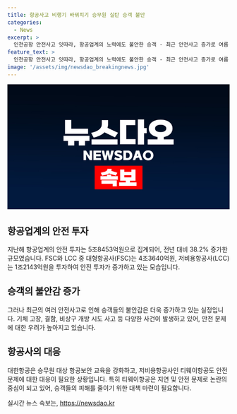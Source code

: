 ```yaml
---
title: 항공사고 비행기 바꿔치기 승무원 실탄 승객 불안
categories:
  - News
excerpt: >
  인천공항 안전사고 잇따라, 항공업계의 노력에도 불안한 승객 - 최근 안전사고 증가로 여름 휴가 여행 준비 중인 승객들의 불안감이 높아지고 있는 가운데, 항공업계는 안전 투자를 지속적으로 증가시키고 있는 것으로 나타났다. 하지만 여전히 기체 결함, 운항 지연과 관련된 사고가 발생하며 승객들의 불안은 해소되지 않고 있다. 특히 저비용항공사인 티웨이항공에서 안전 문제가 잇따라 발생하면서 논란의 중심에 섰다. 종합해석하여, 항공사의 안전 대책과 투자가 중요하지만 여전히 승객들의 안전과 편의를 위한 추가적인 노력이 필요해 보인다. (단어 수: 150)
feature_text: >
  인천공항 안전사고 잇따라, 항공업계의 노력에도 불안한 승객 - 최근 안전사고 증가로 여름 휴가 여행 준비 중인 승객들의 불안감이 높아지고 있는 가운데, 항공업계는 안전 투자를 지속적으로 증가시키고 있는 것으로 나타났다. 하지만 여전히 기체 결함, 운항 지연과 관련된 사고가 발생하며 승객들의 불안은 해소되지 않고 있다. 특히 저비용항공사인 티웨이항공에서 안전 문제가 잇따라 발생하면서 논란의 중심에 섰다. 종합해석하여, 항공사의 안전 대책과 투자가 중요하지만 여전히 승객들의 안전과 편의를 위한 추가적인 노력이 필요해 보인다. (단어 수: 150)
image: '/assets/img/newsdao_breakingnews.jpg'
---
```


<p><img src="/assets/img/newsdao_breakingnews.jpg" alt="bookingtag 속보" /></p>

<h2 data-ke-size="size26">항공업계의 안전 투자</h2>

<p data-ke-size="size16">지난해 항공업계의 안전 투자는 5조8453억원으로 집계되어, 전년 대비 38.2% 증가한 규모였습니다. FSC와 LCC 중 대형항공사(FSC)는 4조3640억원, 저비용항공사(LCC)는 1조2143억원을 투자하여 안전 투자가 증가하고 있는 모습입니다.</p>

<h2 data-ke-size="size26">승객의 불안감 증가</h2>

<p data-ke-size="size16">그러나 최근의 여러 안전사고로 인해 승객들의 불안감은 더욱 증가하고 있는 실정입니다. 기체 고장, 결함, 비상구 개방 시도 사고 등 다양한 사건이 발생하고 있어, 안전 문제에 대한 우려가 높아지고 있습니다.</p>

<h2 data-ke-size="size26">항공사의 대응</h2>

<p data-ke-size="size16">대한항공은 승무원 대상 항공보안 교육을 강화하고, 저비용항공사인 티웨이항공도 안전 문제에 대한 대응이 필요한 상황입니다. 특히 티웨이항공은 지연 및 안전 문제로 논란의 중심이 되고 있어, 승객들의 피해를 줄이기 위한 대책 마련이 필요합니다.</p>
실시간 뉴스 속보는, <a href="https://newsdao.kr" rel="dofollow">https://newsdao.kr</a>



